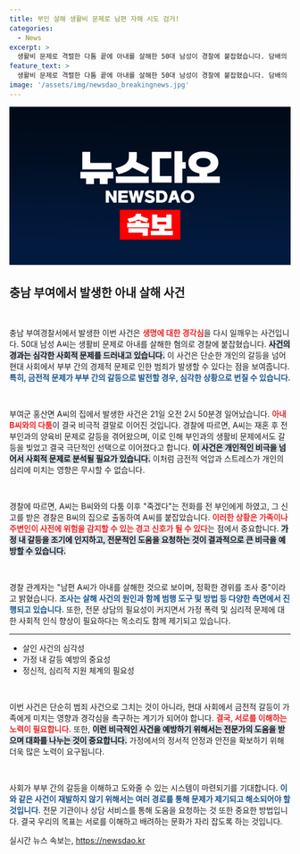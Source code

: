 ```yaml
---
title: 부인 살해 생활비 문제로 남편 자해 시도 검거!
categories:
  - News
excerpt: >
  생활비 문제로 격렬한 다툼 끝에 아내를 살해한 50대 남성이 경찰에 붙잡혔습니다. 담배의 불행한 결말이 이어진 사건의 경과와 충격적인 진실을 함께 알아봅니다.
feature_text: >
  생활비 문제로 격렬한 다툼 끝에 아내를 살해한 50대 남성이 경찰에 붙잡혔습니다. 담배의 불행한 결말이 이어진 사건의 경과와 충격적인 진실을 함께 알아봅니다.
image: '/assets/img/newsdao_breakingnews.jpg'
---
```


<p><img src="/assets/img/newsdao_breakingnews.jpg" alt="firstkoreanews 속보" /></p>

<h2 data-ke-size="size26">충남 부여에서 발생한 아내 살해 사건</h2>

<p data-ke-size="size16">&nbsp;</p>

<p>충남 부여경찰서에서 발생한 이번 사건은 <b><span style="color: #ee2323;">생명에 대한 경각심</span></b>을 다시 일깨우는 사건입니다. 50대 남성 A씨는 생활비 문제로 아내를 살해한 혐의로 경찰에 붙잡혔습니다. <b><span style="background-color: #21538527;">사건의 경과는 심각한 사회적 문제를 드러내고 있습니다.</span></b> 이 사건은 단순한 개인의 갈등을 넘어 현대 사회에서 부부 간의 경제적 문제로 인한 범죄가 발생할 수 있다는 점을 보여줍니다. <b><span style="color: #1a5490;">특히, 금전적 문제가 부부 간의 갈등으로 발전할 경우, 심각한 상황으로 번질 수 있습니다.</span></b></p>

<p data-ke-size="size16">&nbsp;</p>

<p>부여군 홍산면 A씨의 집에서 발생한 사건은 21일 오전 2시 50분경 일어났습니다. <b><span style="color: #ee2323;">아내 B씨와의 다툼</span></b>이 결국 비극적 결말로 이어진 것입니다. 경찰에 따르면, A씨는 재혼 후 전 부인과의 양육비 문제로 갈등을 겪어왔으며, 이로 인해 부인과의 생활비 문제에서도 갈등을 빚었고 결국 극단적인 선택으로 이어졌다고 합니다. <b><span style="background-color: #21538527;">이 사건은 개인적인 비극을 넘어서 사회적 문제로 분석될 필요가 있습니다.</span></b> 이처럼 금전적 억압과 스트레스가 개인의 심리에 미치는 영향은 무시할 수 없습니다.</p>

<p data-ke-size="size16">&nbsp;</p>

<p>경찰에 따르면, A씨는 B씨와의 다툼 이후 "죽겠다"는 전화를 전 부인에게 하였고, 그 신고를 받은 경찰은 B씨의 집으로 출동하여 A씨를 붙잡았습니다. <b><span style="color: #ee2323;">이러한 상황은 가족이나 주변인이 사전에 위험을 감지할 수 있는 경고 신호가 될 수 있다</span></b>는 점에서 중요합니다. <b><span style="background-color: #21538527;">가정 내 갈등을 조기에 인지하고, 전문적인 도움을 요청하는 것이 결과적으로 큰 비극을 예방할 수 있습니다.</span></b> </p>

<p data-ke-size="size16">&nbsp;</p>

<p>경찰 관계자는 "남편 A씨가 아내를 살해한 것으로 보이며, 정확한 경위를 조사 중"이라고 밝혔습니다. <b><span style="color: #1a5490;">조사는 살해 사건의 원인과 함께 범행 도구 및 방법 등 다양한 측면에서 진행되고 있습니다.</span></b> 또한, 전문 상담의 필요성이 커지면서 가정 폭력 및 심리적 문제에 대한 사회적 인식 향상이 필요하다는 목소리도 함께 제기되고 있습니다.</p>

<hr>

<ul>
<li>살인 사건의 심각성</li>
<li>가정 내 갈등 예방의 중요성</li>
<li>정신적, 심리적 지원 체계의 필요성</li>
</ul>

<p data-ke-size="size16">&nbsp;</p>

<p>이번 사건은 단순히 범죄 사건으로 그치는 것이 아니라, 현대 사회에서 금전적 갈등이 가족에게 미치는 영향과 경각심을 촉구하는 계기가 되어야 합니다. <b><span style="color: #ee2323;">결국, 서로를 이해하는 노력이 필요합니다.</span></b> 또한, <b><span style="background-color: #21538527;">이런 비극적인 사건을 예방하기 위해서는 전문가의 도움을 받으며 대화를 나누는 것이 중요합니다.</span></b> 가정에서의 정서적 안정과 안전을 확보하기 위해 더욱 많은 노력이 요구됩니다.</p>

<p data-ke-size="size16">&nbsp;</p>

<p>사회가 부부 간의 갈등을 이해하고 도와줄 수 있는 시스템이 마련되기를 기대합니다. <b><span style="color: #1a5490;">이와 같은 사건이 재발하지 않기 위해서는 여러 경로를 통해 문제가 제기되고 해소되어야 할 것입니다.</span></b> 전문 기관이나 상담 서비스를 통해 도움을 요청하는 것 또한 중요한 방법입니다. 결국 우리의 목표는 서로를 이해하고 배려하는 문화가 자리 잡도록 하는 것입니다. </p>
실시간 뉴스 속보는, <a href="https://newsdao.kr" rel="dofollow">https://newsdao.kr</a>


